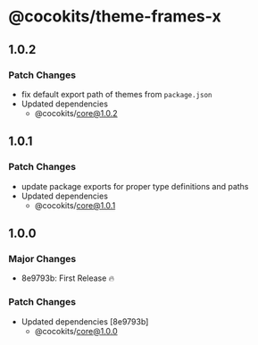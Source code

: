 # @cocokits/theme-frames-x

## 1.0.2

### Patch Changes

- fix default export path of themes from `package.json`
- Updated dependencies
  - @cocokits/core@1.0.2

## 1.0.1

### Patch Changes

- update package exports for proper type definitions and paths
- Updated dependencies
  - @cocokits/core@1.0.1

## 1.0.0

### Major Changes

- 8e9793b: First Release 🔥

### Patch Changes

- Updated dependencies [8e9793b]
  - @cocokits/core@1.0.0
